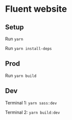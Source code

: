 # Fluent website

## Setup

Run `yarn`

Run `yarn install-deps`

## Prod

Run `yarn build`

## Dev

Terminal 1: `yarn sass:dev`

Terminal 2: `yarn build:dev`
